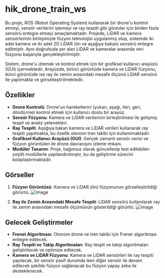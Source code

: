 # hik_drone_train_ws

Bu proje, ROS (Robot Operating System) kullanarak bir drone'u kontrol etmeyi, sensör verilerini işlemeyi ve ray tespiti gibi görevler için birden fazla sensörü entegre etmeyi amaçlamaktadır. Projede, LiDAR ve kamera sensörlerinin birleşimiyle füzyon teknolojisi uygulanmış olup, sistemde iki adet kamera ve iki adet 2D LiDAR (ön ve aşağıya bakan) sensörü entegre edilmiştir. Aynı doğrultuda yer alan LiDAR ve kameralar arasında veri füzyonu başarıyla gerçekleştirilmiştir. 

Sistem, drone'u izlemek ve kontrol etmek için bir grafiksel kullanıcı arayüzü (GUI) içermektedir. Arayüzde, birinci görüntüde kamera ve LiDAR füzyonu, ikinci görüntüde ise ray ile zemin arasındaki mesafe ölçümü LiDAR sensörü ile yapılmakta ve görselleştirilmektedir.

## Özellikler
- **Drone Kontrolü**: Drone'un hareketlerini (yukarı, aşağı, ileri, geri, döndürme) kontrol etmek için kullanıcı dostu bir arayüz.
- **Sensör Füzyonu**: Kamera ve LiDAR verilerinin birleştirilmesi ile gelişmiş tespit ve analiz yetenekleri.
- **Ray Tespiti**: Aşağıya bakan kamera ve LiDAR verileri kullanarak ray tespiti yapılmakta, bu özellik otonom tren takibi için kullanılmaktadır.
- **Grafiksel Kullanıcı Arayüzü (GUI)**: Gerçek zamanlı sensör verisi ve füzyon görüntüleri ile drone davranışını izleme imkanı.
- **Modüler Tasarım**: Proje, bağımsız olarak güncellenip test edilebilen çeşitli modüllerle yapılandırılmıştır, bu da geliştirme sürecini kolaylaştırmaktadır.

## Görseller
1. **Füzyon Görüntüsü**: Kamera ve LiDAR (ön) füzyonunun görselleştirildiği görüntü.
![image](https://github.com/user-attachments/assets/20bd0cde-990c-44a7-a6fb-df688ba6a44e)

2. **Ray ile Zemin Arasındaki Mesafe Tespiti**: LiDAR sensörü kullanılarak ray ile zemin arasındaki mesafe ölçümünün gösterildiği görüntü.
![image](https://github.com/user-attachments/assets/3b12e8a1-ed3a-4992-b2c2-149cf141d247)

## Gelecek Geliştirmeler
- **Frenet Algoritması**: Otonom drone ve tren takibi için Frener algoritması entegre edilecek.
- **Ray Tespiti ve Takip Algoritmaları**: Ray tespit ve takip algoritmaları geliştirilecek ve optimize edilecek.
- **Kamera ve LiDAR Füzyonu**: Kamera ve LiDAR sensörleri ile ray tespiti yapılacak, bir sensör pasif durumda iken diğer sensör ile devam edilecek şekilde füzyon sağlanacak bu füzyon yapay zeka ile desteklenecek.


